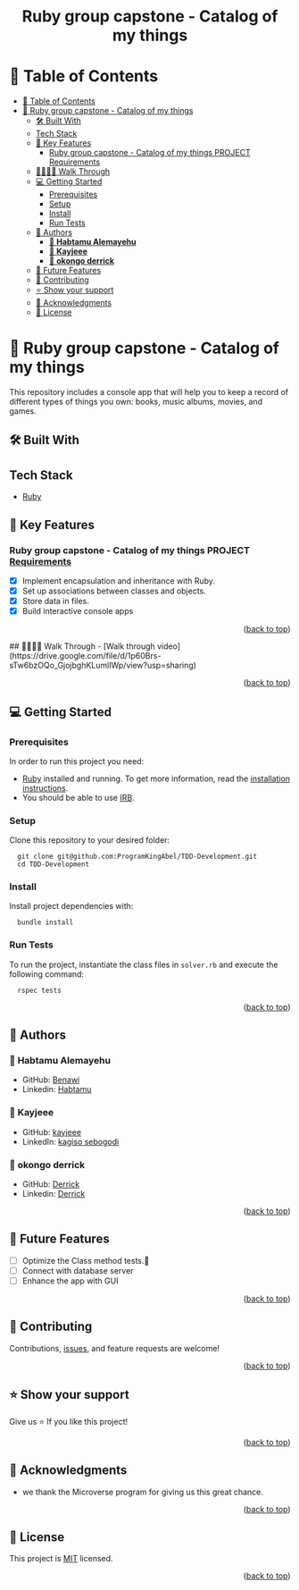 <a name="readme-top"></a>


<div align="center">
<h1><b>Ruby group capstone - Catalog of my things</b></h1>

</div>

# 📗 Table of Contents

- [📗 Table of Contents](#-table-of-contents)
- [📖 Ruby group capstone - Catalog of my things ](#-ruby-group-capstone---catalog-of-my-things-)
  - [🛠 Built With ](#-built-with-)
  - [Tech Stack ](#tech-stack-)
  - [🔑 Key Features ](#-key-features-)
    - [Ruby group capstone - Catalog of my things PROJECT Requirements](#ruby-group-capstone---catalog-of-my-things-project-requirements)
  - [🚶‍♀️🚶‍♀️ Walk Through ](#️️-walk-through-)
  - [💻 Getting Started ](#-getting-started-)
    - [Prerequisites](#prerequisites)
    - [Setup](#setup)
    - [Install](#install)
    - [Run Tests ](#run-tests-)
  - [👥 Authors ](#-authors-)
    - [👤 **Habtamu Alemayehu**](#-habtamu-alemayehu)
    - [👤 **Kayjeee**](#-kayjeee)
    - [👤 **okongo derrick**](#-okongo-derrick)
  - [🔭 Future Features ](#-future-features-)
  - [🤝 Contributing ](#-contributing-)
  - [⭐️ Show your support ](#️-show-your-support-)
  - [🙏 Acknowledgments ](#-acknowledgments-)
  - [📝 License ](#-license-)

# 📖 Ruby group capstone - Catalog of my things <a name="about-project"></a>
This repository includes  a console app that will help you to keep a record of different types of things you own: books, music albums, movies, and games. 
## 🛠 Built With <a name="built-with"></a>

## Tech Stack <a name="tech-stack"></a>

<ul>

  <li><a href="https://github.com/microverseinc/curriculum-ruby/blob/main/simple-ruby/lessons/basic_syntax.md">Ruby</a></li>
  <!-- <li><a href="https://microverse.notion.site/HTML-CSS-Get-a-head-start-275eb85fd34b4416aa06ec635d69cdaf">HTML</a></li>
  <li><a href="https://microverse.notion.site/HTML-CSS-Get-a-head-start-275eb85fd34b4416aa06ec635d69cdaf">CSS</a></li>
      <li><a href="https://microverse.notion.site/HTML-CSS-Get-a-head-start-275eb85fd34b4416aa06ec635d69cdaf">JS</a></li>
      <li><a href="https://react.dev/learn/start-a-new-react-project#create-react-app">React </a></li>
       <li><a href="https://react-redux.js.org/">React Redux</a>
        <li><a href="https://www.npmjs.com/package/redux-logger">Redux Logger</a></li>
         <li><a href="https://github.com/microverseinc/curriculum-react-redux/blob/main/math-magicians/articles/react_router.md">React Router</a></li> -->
         
</ul>

## 🔑 Key Features <a name="key-features"></a>

### Ruby group capstone - Catalog of my things PROJECT [Requirements](https://github.com/microverseinc/curriculum-ruby/blob/main/group-capstone/catalog_of_my_things.md)

- [x] Implement encapsulation and inheritance with Ruby.
- [x] Set up associations between classes and objects.
- [x] Store data in files.
- [x] Build interactive console apps

<p align="right">(<a href="#readme-top">back to top</a>)</p>
## 🚶‍♀️🚶‍♀️ Walk Through <a name="live-demo"></a>
- [Walk through video](https://drive.google.com/file/d/1p60Brs-sTw6bzOQo_GjojbghKLumlIWp/view?usp=sharing)

<p align="right">(<a href="#readme-top">back to top</a>)</p>

<!-- GETTING STARTED -->

## 💻 Getting Started <a name="getting-started"></a>

### Prerequisites

In order to run this project you need:

- [Ruby](https://www.ruby-lang.org/en/) installed and running. To get more information, read the [installation instructions](https://github.com/microverseinc/curriculum-ruby/blob/main/simple-ruby/articles/ruby_installation_instructions.md).
- You should be able to use [IRB](https://en.wikipedia.org/wiki/Ruby_(programming_language)#Features).
### Setup

Clone this repository to your desired folder:

```
  git clone git@github.com:ProgramKingAbel/TDD-Development.git
  cd TDD-Development
```

### Install

Install project dependencies with:

```
  bundle install
```

### Run Tests <a name="run-tests"></a>

To run the project, instantiate the class files in `solver.rb` and execute the following command:

```
  rspec tests
```

<p align="right">(<a href="#readme-top">back to top</a>)</p>


## 👥 Authors <a name="authors"></a>

### 👤 **Habtamu Alemayehu**

- GitHub: [Benawi](https://github.com/Benawi)
- Linkedin: [Habtamu](https://www.linkedin.com/in/habtamualemayehu/)

### 👤 **Kayjeee**

- GitHub: [kayjeee](https://github.com/kayjeee)
- LinkedIn: [kagiso sebogodi](https://www.linkedin.com/in/kagiso-sebogodi/)

### 👤 **okongo derrick**

- GitHub: [Derrick](https://github.com/derrick1451)
- Linkedin: [Derrick](https://www.linkedin.com/in/okongo-derrick/)
<p align="right">(<a href="#readme-top">back to top</a>)</p>

## 🔭 Future Features <a name="future-features"></a>
- [ ]  Optimize the Class method tests.🚀
- [ ]  Connect with database server
- [ ]  Enhance the app with GUI

<p align="right">(<a href="#readme-top">back to top</a>)</p>

## 🤝 Contributing <a name="contributing"></a>

Contributions, [issues](https://github.com/Benawi/OOP-School-Library/issues), and feature requests are welcome!

<p align="right">(<a href="#readme-top">back to top</a>)</p>

## ⭐️ Show your support <a name="support"></a>

Give us ⭐️ If you like this project!

<p align="right">(<a href="#readme-top">back to top</a>)</p>

## 🙏 Acknowledgments <a name="acknowledgements"></a>

- we thank the Microverse program for giving us this great chance.

<p align="right">(<a href="#readme-top">back to top</a>)</p>

## 📝 License <a name="license"></a>

This project is [MIT](./LICENSE) licensed.

<p align="right">(<a href="#readme-top">back to top</a>)</p>
